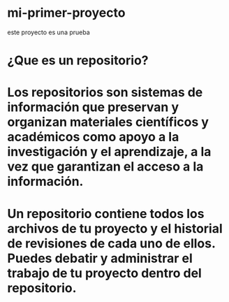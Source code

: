 # mi-primer-proyecto
este proyecto es una prueba
# ¿Que es un repositorio?
# Los repositorios son sistemas de información que preservan y organizan materiales científicos y académicos como apoyo a la investigación y el aprendizaje, a la vez que garantizan el acceso a la información. 
# Un repositorio contiene todos los archivos de tu proyecto y el historial de revisiones de cada uno de ellos. Puedes debatir y administrar el trabajo de tu proyecto dentro del repositorio.
